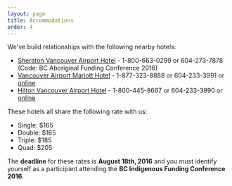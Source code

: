 ```yaml
---
layout: page
title: Accommodations
order: 4
---
```


We've build relationships with the following nearby hotels:

* [Sheraton Vancouver Airport Hotel](https://www.google.ca/maps/place/Sheraton+Vancouver+Airport+Hotel/@49.1712359,-123.1441596,17z/data=!3m1!4b1!4m5!3m4!1s0x54860accf4ff91a5:0x490b7f4e91d53016!8m2!3d49.1712359!4d-123.1419709?hl=en) - 1-800-663-0299 or 604-273-7878 (Code: BC Aboriginal Funding Conference 2016)
* [Vancouver Airport Mariott Hotel](https://www.google.ca/maps/place/Vancouver+Airport+Marriott+Hotel/@49.1705651,-123.14281,17z/data=!3m1!4b1!4m5!3m4!1s0x54860acceb3a3d2f:0xa4ae9b99f4132a11!8m2!3d49.1705651!4d-123.1406213?hl=en) - 1-877-323-8888 or 604-233-3991 or [online](http://cwp.marriott.com/yvrsa/bcafcsep2016Hilton)
* [Hilton Vancouver Airport Hotel](https://www.google.ca/maps/place/Hilton+Vancouver+Airport/@49.1717576,-123.1427813,17z/data=!3m1!4b1!4m5!3m4!1s0x54860accd6169817:0x7df37a3f26407d3e!8m2!3d49.1717576!4d-123.1405926?hl=en) - 1-800-445-8667 or 604-233-3990 or [online](http://www.hilton.com/en/hi/groups/personalized/Y/YVRAHHF-BCAFC-20160921/index.jhtml?WT.mc_id=POG)


These hotels all share the following rate with us:

* Single: $165
* Double: $165
* Triple: $185
* Quad: $205

The **deadline** for these rates is **August 18th, 2016** and you must identify yourself as a participant attending the **BC Indigenous Funding Conference 2016**.
